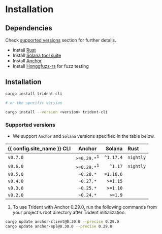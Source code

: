 # Installation

## Dependencies

Check [supported versions](#supported-versions) section for further details.

- Install [Rust](https://www.rust-lang.org/tools/install)
- Install [Solana tool suite](https://docs.solana.com/cli/install-solana-cli-tools)
- Install [Anchor](https://www.anchor-lang.com/docs/installation)
- Install [Honggfuzz-rs](https://github.com/rust-fuzz/honggfuzz-rs#how-to-use-this-crate) for fuzz testing

## Installation

```bash
cargo install trident-cli

# or the specific version

cargo install --version <version> trident-cli
```

### Supported versions

- We support `Anchor` and `Solana` versions specified in the table below.

| {{ config.site_name }} CLI | Anchor | Solana | Rust |
|--------------|:---------:|----------:|:-----------------------|
| `v0.7.0`     | `>=0.29.*`<sup>1</sup> | `^1.17.4`  | `nightly` |
| `v0.6.0`     | `>=0.29.*`<sup>1</sup> | `^1.17`  | `nightly` |
| `v0.5.0`     | `~0.28.*` | `=1.16.6` |                        |
| `v0.4.0`     | `~0.27.*` | `>=1.15`  |                        |
| `v0.3.0`     | `~0.25.*` | `>=1.10`  |                        |
| `v0.2.0`     | `~0.24.*` |  `>=1.9`  |                        |

1. To use Trident with Anchor 0.29.0, run the following commands from your project's root directory after Trident initialization:
```bash
cargo update anchor-client@0.30.0 --precise 0.29.0
cargo update anchor-spl@0.30.0 --precise 0.29.0
```
